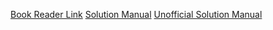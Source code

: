 [Book Reader Link](https://read.readwise.io/new/read/01h4x8aqx1x3ddxg53rv4b9ket)
[Solution Manual](https://read.readwise.io/new/read/01h4vh13peghxzg55rkj3ke42x)
[Unofficial Solution Manual](https://read.readwise.io/new/read/01h4vhssy4w71atmw55ess7575)